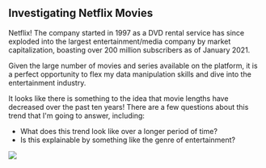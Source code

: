 ## Investigating Netflix Movies

Netflix! The company started in 1997 as a DVD rental service has since exploded into the largest entertainment/media company by market capitalization, boasting over 200 million subscribers as of January 2021.

Given the large number of movies and series available on the platform, it is a perfect opportunity to flex my data manipulation skills and dive into the entertainment industry. 


It looks like there is something to the idea that movie lengths have decreased over the past ten years! There are a few questions about this trend that I'm going to answer, including:

- What does this trend look like over a longer period of time?
- Is this explainable by something like the genre of entertainment?

<p align="left">
  <a href="https://nbviewer.org/github/RdEl00/Investigating-Netflix-Movies/blob/master/notebook.ipynb"><img src=https://img.shields.io/badge/Jupyter-Open%20Notebook-orange?></a>
</p>


